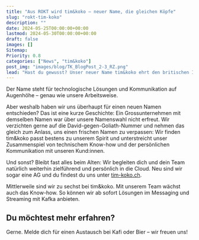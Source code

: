 ```yaml
---
title: "Aus ROKT wird tim&koko – neuer Name, die gleichen Köpfe"
slug: "rokt-tim-koko"
description: ""
date: 2024-05-25T00:00:00+00:00
lastmod: 2024-05-30T00:00:00+00:00
draft: false
images: []
Sitemap:
Priority: 0.8
categories: ["News", "tim&koko"]
post_img: "images/blog/TK_BlogPost_2-3_RZ.png"
lead: "Hast du gewusst? Unser neuer Name tim&koko ehrt den britischen Informatiker Tim Berners-Lee, Schöpfer des World Wide Web, wie auch das Gorilla-Weibchen Koko, das in Gebärdensprache kommunizierte."
---
```


Der Name steht für technologische Lösungen und Kommunikation auf Augenhöhe – genau wie unsere Arbeitsweise.

Aber weshalb haben wir uns überhaupt für einen neuen Namen entschieden? Das ist eine kurze Geschichte: Ein Grossunternehmen mit demselben Namen war über unsere Namenswahl nicht erfreut. Wir verzichten gerne auf die David-gegen-Goliath-Nummer und nehmen das gleich zum Anlass, uns einen frischen Namen zu verpassen: Wir finden tim&koko passt bestens zu unserem Spirit und unterstreicht unser Zusammenspiel von technischem Know-how und der persönlichen Kommunikation mit unseren Kund:innen.

Und sonst? Bleibt fast alles beim Alten: Wir begleiten dich und dein Team natürlich weiterhin zielführend und persönlich in die Cloud. Neu sind wir sogar eine AG und du findest du uns unter [tim-koko.ch](https://tim-koko.ch).

Mittlerweile sind wir zu sechst bei tim&koko. Mit unserem Team wächst auch das Know-how. So können wir ab sofort Lösungen im Messaging und Streaming mit Kafka anbieten.

## Du möchtest mehr erfahren?

Gerne. Melde dich für einen Austausch bei Kafi oder Bier – wir freuen uns!
